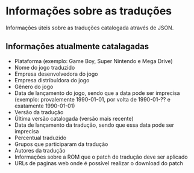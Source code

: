 # Informações sobre as traduções

Informações úteis sobre as traduções catalogada através de JSON.

## Informações atualmente catalagadas

* Plataforma (exemplo: Game Boy, Super Nintendo e Mega Drive)
* Nome do jogo traduzido
* Empresa desenvolvedora do jogo
* Empresa distribuídora do jogo
* Gênero do jogo
* Data de lançamento do jogo, sendo que a data pode ser imprecisa (exemplo: provalemente 1990-01-01, por volta de  1990-01-?? e exatamente 1990-01-01)
* Versão da tradução
* Última versão catalogada (versão mais recente)
* Data de lançamento da tradução, sendo que essa data pode ser imprecisa
* Percentual traduzido
* Grupos que participaram da tradução
* Autores da tradução
* Informações sobre a ROM que o patch de tradução deve ser aplicado
* URLs de paginas web onde é possível realizar o download do patch
